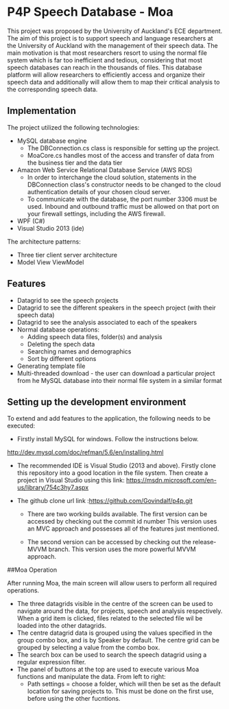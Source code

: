 # P4P Speech Database - Moa

This project was proposed by the University of Auckland's ECE department. The aim of this project is to support 
speech and language researchers at the University of Auckland with the management of their speech data. The main motivation
is that most researchers resort to using the normal file system which is far too inefficient and tedious, considering that
most speech databases can reach in the thousands of files. This database platform will allow researchers to efficiently
access and organize their speech data and additionally will allow them to map their critical analysis to the corresponding speech data.

## Implementation
The project utilized the following technologies:
- MySQL database engine
    * The DBConnection.cs class is responsible for setting up the project.
    * MoaCore.cs handles most of the access and transfer of data from the business tier and the data tier
- Amazon Web Service Relational Database Service (AWS RDS)
    * In order to interchange the cloud solution, statements in the DBConnection class's constructor needs to be changed to 
    the cloud authentication details of your chosen cloud server.
    * To communicate with the database, the port number 3306 must be used. Inbound and outbound traffic must be allowed on that port
    on your firewall settings, including the AWS firewall.
- WPF (C#)
- Visual Studio 2013 (ide)

The architecture patterns:
- Three tier client server architecture
- Model View ViewModel 

## Features
- Datagrid to see the speech projects
- Datagrid to see the different speakers in the speech project (with their speech data)
- Datagrid to see the analysis associated to each of the speakers
- Normal database operations:
    * Adding speech data files, folder(s) and analysis
    * Deleting the spech data
    * Searching names and demographics
    * Sort by different options
- Generating template file
- Multi-threaded download - the user can download a particular project from he MySQL database into their normal file system in a similar format

## Setting up the development environment

To extend and add features to the application, the following needs to be executed:

- Firstly install MySQL for windows. Follow the instructions below.

http://dev.mysql.com/doc/refman/5.6/en/installing.html

- The recommended IDE is Visual Studio (2013 and above). Firstly clone this repository into a good location in the file system.
Then create a project in Visual Studio using this link: https://msdn.microsoft.com/en-us/library/754c3hy7.aspx

- The github clone url link :https://github.com/Govindalf/p4p.git
    * There are two working builds available. The first version can be accessed by checking out the commit id number
    This version uses an MVC approach and possesses all of the features just mentioned.
    
    * The second version can be accessed by checking out the release-MVVM branch.
    This version uses the more powerful MVVM approach. 

##Moa Operation

After running Moa, the main screen will allow users to perform all required operations.

 - The three datagrids visible in the centre of the screen can be used to navigate around the data, for projects, speech and analysis respectively. When a grid item is clicked, files related to the selected file wil be loaded into the other datagrids.
 - The centre datagrid data is grouped using the values specified in the group combo box, and is by Speaker by default. The centre grid can be grouped by selecting a value from the combo box.
 - The search box can be used to search the speech datagrid using a regular expression filter.
 - The panel of buttons at the top are used to execute various Moa functions and manipulate the data. From left to right:
    * Path settings = choose a folder, which will then be set as the default location for saving projects to. This must be done on the first use, before using the other fucntions.
    





